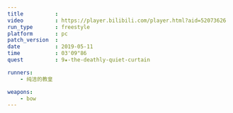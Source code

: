 ```yaml
---
title          :
video          : https://player.bilibili.com/player.html?aid=52073626
run_type       : freestyle
platform       : pc
patch_version  : 
date           : 2019-05-11
time           : 03'09"86
quest          : 9★-the-deathly-quiet-curtain

runners:
    - 纯洁的教皇

weapons:
    - bow
---
```

